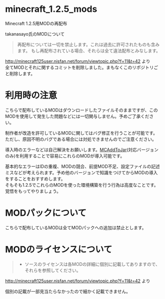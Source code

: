 # minecraft_1.2.5_mods
 Minecraft 1.2.5用MODの再配布

takanasayo氏のMODについて
 >再配布については一切を禁止します。これは過去に許可されたものも含みます。
>もし再配布されている場合、それらは全て違法配布とみなします。

http://minecraft125user.nisfan.net/forum/viewtopic.php?f=11&t=42 より  
全てMODとそれに関するコミットを削除しました。まもなくこのリポジトリごと削除します。

 # 利用時の注意

 こちらで配布しているMODはダウンロードしたファイルそのままですが、このMODを使用して発生した問題などには一切関与しません。予めご了承ください。

 制作者が改造を許可しているMODに関してはバグ修正を行うことが可能です。ただし、原因不明のバグである場合には対処できませんのでご注意ください。

導入時のエラーなどは自己解決をお願いします。[MCAddToJar](https://github.com/kusaanko/MCAddToJar)(対応バージョンのみ)を利用することで容易にこれらのMODが導入可能です。

基本的なエラーはIDの重複、MODの競合、前提MOD不足、設定ファイルの記述ミスなどが考えられます。予め他のバージョンで知識をつけてからMODの導入をすることをおすすめします。  
そもそも1.2.5でこれらのMODを使った環境構築を行う行為は高度なことです。覚悟をもってやりましょう。

# MODパックについて
こちらで配布しているMODは全てMODパックへの追加は禁止とします。

# MODのライセンスについて
>* ソースのライセンスは各MODの詳細に個別に記載してありますので、それらを参照してください。

http://minecraft125user.nisfan.net/forum/viewtopic.php?f=11&t=42 より

個別の記載が一部見当たらなかったので細かく記載できません。